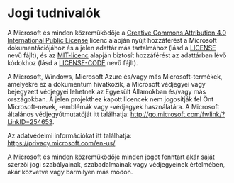 # <a name="legal-notices"></a>Jogi tudnivalók
A Microsoft és minden közreműködője a [Creative Commons Attribution 4.0 International Public License](https://creativecommons.org/licenses/by/4.0/legalcode) licenc alapján nyújt hozzáférést a Microsoft dokumentációjához és a jelen adattár más tartalmához (lásd a [LICENSE](LICENSE) nevű fájlt), és az [MIT-licenc](https://opensource.org/licenses/MIT) alapján biztosít hozzáférést az adattárban lévő kódokhoz (lásd a [LICENSE-CODE](LICENSE-CODE) nevű fájlt).

A Microsoft, Windows, Microsoft Azure és/vagy más Microsoft-termékek, amelyekre ez a dokumentum hivatkozik, a Microsoft védjegyei vagy bejegyzett védjegyei lehetnek az Egyesült Államokban és/vagy más országokban.
A jelen projekthez kapott licencek nem jogosítják fel Önt Microsoft-nevek, -emblémák vagy -védjegyek használatára.
A Microsoft általános védjegyútmutatóját itt találhatja: http://go.microsoft.com/fwlink/?LinkID=254653.

Az adatvédelmi információkat itt találhatja: https://privacy.microsoft.com/en-us/

A Microsoft és minden közreműködője minden jogot fenntart akár saját szerzői jogi szabályainak, szabadalmainak vagy védjegyeinek értelmében, akár közvetve vagy bármilyen más módon.